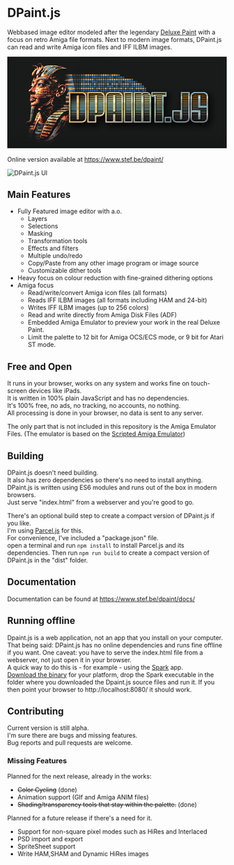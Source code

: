 # DPaint.js
Webbased image editor modeled after the legendary [Deluxe Paint](https://en.wikipedia.org/wiki/Deluxe_Paint) with a focus on retro Amiga file formats.
Next to modern image formats, DPaint.js can read and write Amiga icon files and IFF ILBM images.

![DPaint.js Logo](./_img/dpaint-logo.png?raw=true)

Online version available at https://www.stef.be/dpaint/

![DPaint.js UI](./_img/ui.png?raw=true)

## Main Features
 - Fully Featured image editor with a.o.
   - Layers
   - Selections
   - Masking
   - Transformation tools
   - Effects and filters
   - Multiple undo/redo
   - Copy/Paste from any other image program or image source
   - Customizable dither tools
 - Heavy focus on colour reduction with fine-grained dithering options
 - Amiga focus
   - Read/write/convert Amiga icon files (all formats)
   - Reads IFF ILBM images (all formats including HAM and 24-bit)
   - Writes IFF ILBM images (up to 256 colors)
   - Read and write directly from Amiga Disk Files (ADF)
   - Embedded Amiga Emulator to preview your work in the real Deluxe Paint.
   - Limit the palette to 12 bit for Amiga OCS/ECS mode, or 9 bit for Atari ST mode.

## Free and Open
It runs in your browser, works on any system and works fine on touch-screen devices like iPads.  
It is written in 100% plain JavaScript and has no dependencies.  
It's 100% free, no ads, no tracking, no accounts, no nothing.  
All processing is done in your browser, no data is sent to any server.  

The only part that is not included in this repository is the Amiga Emulator Files.
(The emulator is based on the [Scripted Amiga Emulator](https://github.com/naTmeg/ScriptedAmigaEmulator))

## Building
DPaint.js doesn't need building.  
It also has zero dependencies so there's no need to install anything.  
DPaint.js is written using ES6 modules and runs out of the box in modern browsers.  
Just serve "index.html" from a webserver and you're good to go.  

There's an optional build step to create a compact version of DPaint.js if you like.  
I'm using [Parcel.js](https://parceljs.org/) for this.  
For convenience, I've included a "package.json" file.  
open a terminal and run `npm install` to install Parcel.js and its dependencies.
Then run `npm run build` to create a compact version of DPaint.js in the "dist" folder.

## Documentation
Documentation can be found at https://www.stef.be/dpaint/docs/

## Running offline
Dpaint.js is a web application, not an app that you install on your computer.
That being said: DPaint.js has no online dependencies and runs fine offline if you want.
One caveat: you have to serve the index.html file from a webserver, not just open it in your browser.  
A quick way to do this is - for example - using the [Spark](https://github.com/rif/spark/releases) app.  
[Download the binary](https://github.com/rif/spark/releases) for your platform, drop the Spark executable in the folder where you downloaded the Dpaint.js source files and run it.
If you then point your browser to http://localhost:8080/ it should work.  

## Contributing
Current version is still alpha.  
I'm sure there are bugs and missing features.  
Bug reports and pull requests are welcome.

### Missing Features
Planned for the next release, already in the works:
   - <strike>Color Cycling</strike> (done)
   - Animation support (GIf and Amiga ANIM files)
   - <strike>Shading/transparency tools that stay within the palette.</strike> (done)

Planned for a future release if there's a need for it.
  - Support for non-square pixel modes such as HiRes and Interlaced
  - PSD import and export
  - SpriteSheet support
  - Write HAM,SHAM and Dynamic HiRes images

